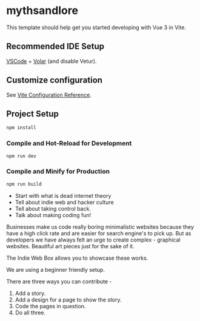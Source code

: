 # mythsandlore

This template should help get you started developing with Vue 3 in Vite.

## Recommended IDE Setup

[VSCode](https://code.visualstudio.com/) + [Volar](https://marketplace.visualstudio.com/items?itemName=Vue.volar) (and disable Vetur).

## Customize configuration

See [Vite Configuration Reference](https://vitejs.dev/config/).

## Project Setup

```sh
npm install
```

### Compile and Hot-Reload for Development

```sh
npm run dev
```

### Compile and Minify for Production

```sh
npm run build
```













- Start with what is dead internet theory
- Tell about indie web and hacker culture
- Tell about taking control back. 
- Talk about making coding fun! 

Businesses make us code really boring minimalistic websites because they have a high click rate and are easier for search engine's to pick up. But as developers we have always felt an urge to create complex - graphical websites. Beautiful art pieces just for the sake of it. 

The Indie Web Box allows you to showcase these works. 

We are using a beginner friendly setup.

There are three ways you can contribute - 
1. Add a story.
2. Add a design for a page to show the story. 
3. Code the pages in question.
4. Do all three.